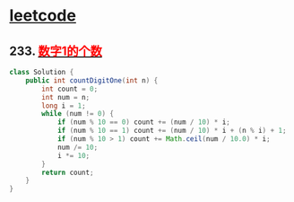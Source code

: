 # [leetcode](../leetcode.md)

## 233. [<font color=red>数字1的个数</font>](https://leetcode-cn.com/problems/number-of-digit-one)
```java
class Solution {
	public int countDigitOne(int n) {
		int count = 0;
		int num = n;
		long i = 1;
		while (num != 0) {
			if (num % 10 == 0) count += (num / 10) * i;
			if (num % 10 == 1) count += (num / 10) * i + (n % i) + 1;
			if (num % 10 > 1) count += Math.ceil(num / 10.0) * i;
			num /= 10;
			i *= 10;
		}
		return count;
	}
}
```